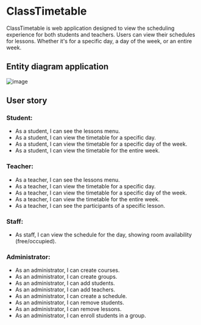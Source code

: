 # ClassTimetable

ClassTimetable is web application designed to view the scheduling experience for both students and teachers. Users can
view their schedules for lessons. Whether it's for a specific day, a day of the week, or an entire week.

## Entity diagram application

![image](https://github.com/KrlArtmv/tebEduct/assets/148633678/48743db4-98ed-4077-a129-92456aa2dfa2)

## User story

### Student:

- As a student, I can see the lessons menu.
- As a student, I can view the timetable for a specific day.
- As a student, I can view the timetable for a specific day of the week.
- As a student, I can view the timetable for the entire week.

### Teacher:

- As a teacher, I can see the lessons menu.
- As a teacher, I can view the timetable for a specific day.
- As a teacher, I can view the timetable for a specific day of the week.
- As a teacher, I can view the timetable for the entire week.
- As a teacher, I can see the participants of a specific lesson.

### Staff:

- As staff, I can view the schedule for the day, showing room availability (free/occupied).

### Administrator:

- As an administrator, I can create courses.
- As an administrator, I can create groups.
- As an administrator, I can add students.
- As an administrator, I can add teachers.
- As an administrator, I can create a schedule.
- As an administrator, I can remove students.
- As an administrator, I can remove lessons.
- As an administrator, I can enroll students in a group.
